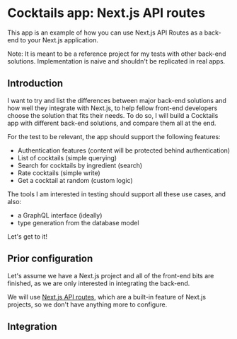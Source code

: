 # Cocktails app: Next.js API routes

This app is an example of how you can use Next.js API Routes as a back-end to your Next.js application.

Note: It is meant to be a reference project for my tests with other back-end solutions. Implementation is naive and shouldn't be replicated in real apps.

## Introduction

I want to try and list the differences between major back-end solutions and how well they integrate with Next.js, to help fellow front-end developers choose the solution that fits their needs. To do so, I will build a Cocktails app with different back-end solutions, and compare them all at the end.

For the test to be relevant, the app should support the following features:

- Authentication features (content will be protected behind authentication)
- List of cocktails (simple querying)
- Search for cocktails by ingredient (search)
- Rate cocktails (simple write)
- Get a cocktail at random (custom logic)

The tools I am interested in testing should support all these use cases, and also:

- a GraphQL interface (ideally)
- type generation from the database model

Let's get to it!

## Prior configuration

Let's assume we have a Next.js project and all of the front-end bits are finished, as we are only interested in integrating the back-end.

We will use [Next.js API routes](https://nextjs.org/docs/api-routes/introduction), which are a built-in feature of Next.js projects, so we don't have anything more to configure.

## Integration
